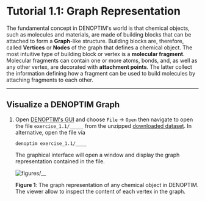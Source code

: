 # Tutorial 1.1: Graph Representation
The fundamental concept in DENOPTIM's world is that chemical objects, such as molecules and materials, are made of building blocks that can be attached to form a **Graph**-like structure. Building blocks are, therefore, called **Vertices** or **Nodes** of the graph that defines a chemical object. The most intuitive type of building block or vertex is a **molecular fragment**. Molecular fragments can contain one or more atoms, bonds, and, as well as any other vertex, are decorated with **attachment points**. The latter collect the information defining how a fragment can be used to build molecules by attaching fragments to each other.

---
## Visualize a DENOPTIM Graph

1. Open [DENOPTIM's GUI](../gui.md) and choose `File` -> `Open` then navigate to open the file `exercise_1.1/_____` from the unzipped [downloaded dataset](header-dataset). In alternative, open the file via
	```
	denoptim exercise_1.1/____
	```
	The graphical interface will open a window and display the graph representation contained in the file.

	![figures/__](figures/__)

	**Figure 1**: The graph representation of any chemical object in DENOPTIM. The viewer allow to inspect the content of each vertex in the graph.

	
